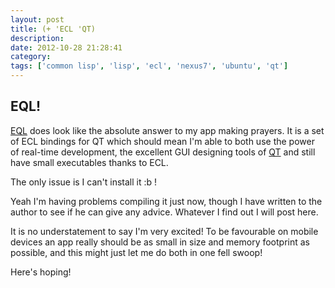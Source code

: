 ```yaml
---
layout: post
title: (+ 'ECL 'QT)
description:
date: 2012-10-28 21:28:41
category:
tags: ['common lisp', 'lisp', 'ecl', 'nexus7', 'ubuntu', 'qt']
---
```


## EQL!
[EQL](http://www.password-taxi.at/EQL) does look like the absolute answer to my app making prayers. It is a set of ECL bindings for QT which should mean I'm able to both use the power of real-time development, the excellent GUI designing tools of [QT](http://qt.digia.com/) and still have small executables thanks to ECL. 

The only issue is I can't install it :b !

Yeah I'm having problems compiling it just now, though I have written to the author to see if he can give any advice. Whatever I find out I will post here. 

It is no understatement to say I'm very excited! To be favourable on mobile devices an app really should be as small in size and memory footprint as possible, and this might just let me do both in one fell swoop!

Here's hoping!
